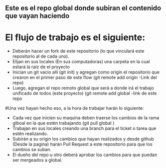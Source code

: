 ## Este es el repo global donde subiran el contenido que vayan haciendo

# El flujo de trabajo es el siguiente:
* Deberán hacer un fork de este repositorio (lo que vinculará este repositorio al de cada uno).
* Elijan en sus locales (En sus computadoras) una carpeta en la cual estará la raíz de el proyecto
* Inician un git vacio allí (git init) y agregan como origin el repositorio que crearon en el primer paso de este flow (git remote add origin -Link del repo)
* Luego, agregan el repo remoto global que será a donde irá el trabajo unificado de todos (este proyecto) (git remote add global -link de este repo

#Una vez hayan hecho eso, a la hora de trabajar harán lo siguiente:
* Cada vez que inicien su maquina deben traerse los cambios de la rama glboal en la que estén trabajando (git pull global <rama>)
* Trabajan en sus locales creando una branch para el ticket o tarea que estén realizando. 
* Subirán a su origin los cambios que hayan realizados y desde github (Desde la pagina) harán Pull Request a este repositorio para que los cambios se suban.
* El dueño del repo u otro deberá aprobar los cambios para que puedan ser mergeados a global.
